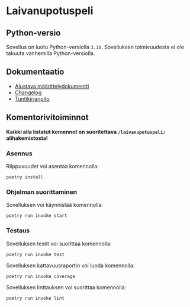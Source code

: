 # Laivanupotuspeli

## Python-versio

Sovellus on luotu Python-versiolla `3.10`. Sovelluksen toimivuudesta ei ole takuuta vanhemilla Python-versiolla.

## Dokumentaatio

 - [Alustava määrittelydokumentti](https://github.com/BlueShiftButterfly/Ohjelmistotekniikka/blob/main/laivanupotuspeli/dokumentaatio/vaatimusmaarittely.md)
 - [Changelog](https://github.com/BlueShiftButterfly/Ohjelmistotekniikka/blob/main/laivanupotuspeli/dokumentaatio/changelog.md)
 - [Tuntikirjanpito](https://github.com/BlueShiftButterfly/Ohjelmistotekniikka/blob/main/laivanupotuspeli/dokumentaatio/tuntikirjanpito.md) 

## Komentorivitoiminnot

__Kaikki alla listatut komennot on suoritettava `/laivanupotuspeli/` alihakemistosta!__

### Asennus

Riippuvuudet voi asentaa komennolla:

```
poetry install
```

### Ohjelman suorittaminen

Sovelluksen voi käynnistää komennolla:

```
poetry run invoke start
```

### Testaus

Sovelluksen testit voi suorittaa komennolla:

```
poetry run invoke test
```

Sovelluksen kattavuusraportin voi luoda komennolla:

```
poetry run invoke coverage
```

Sovelluksen linttauksen voi suorittaa komennolla:

```
poetry run invoke lint
```